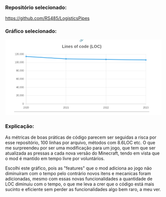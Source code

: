 ### Repositório selecionado:
https://github.com/RS485/LogisticsPipes

### Gráfico selecionado: 
![img.png](img.png)

### Explicação:

As métricas de boas práticas de código parecem ser seguidas a risca por esse repositório, 100 linhas por arquivo, métodos com 8.6LOC 
etc. O que me surpreendeu por ser uma modificação para um jogo, que tem que ser atualizada as pressas a cada nova versão do Minecraft, 
tendo em vista que o mod é mantido em tempo livre por voluntários.

Escolhi este gráfico, pois as "features" que o mod adiciona ao jogo não diminuíram com o tempo pelo contrário novos itens e mecanicas foram adicionadas, mesmo com essas novas funcionalidades 
a quantidade de LOC diminuiu com o tempo, o que me leva a crer que o código está mais sucinto e eficiente sem perder as funcionalidades algo bem raro, a meu ver.
